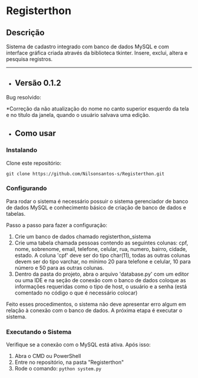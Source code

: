 # Registerthon
## **Descrição**
Sistema de cadastro integrado com banco de dados MySQL e com interface gráfica criada através da biblioteca tkinter. Insere, exclui, altera e pesquisa registros.

___

- ## Versão 0.1.2 ##

Bug resolvido:

*Correção da não atualização do nome no canto superior esquerdo da tela e no título da janela, quando o usuário salvava uma edição.

- ## Como usar
### Instalando
Clone este repositório:

```git clone https://github.com/Nilsonsantos-s/Registerthon.git```

### Configurando

Para rodar o sistema é necessário possuir o sistema gerenciador de banco de dados MySQL e conhecimento básico de criação de banco de dados e tabelas.

Passo a passo para fazer a configuração:

<ol>
    <li>Crie um banco de dados chamado registerthon_sistema</li>
    <li>Crie uma tabela chamada pessoas contendo as seguintes colunas: cpf, nome, sobrenome, email, telefone, celular, rua, numero, bairro, cidade, estado. A coluna 'cpf' deve ser do tipo char(11), todas as outras colunas devem ser do tipo varchar, no mínimo 20 para telefone e celular, 10 para número e 50 para as outras colunas.</li>
    <li>Dentro da pasta do projeto, abra o arquivo 'database.py' com um editor ou uma IDE e na seção de conexão com o banco de dados coloque as informações requeridas como o tipo de host, o usuário e a senha (está comentado no código o que é necessário colocar)</li>
</ol>

Feito esses procedimentos, o sistema não deve apresentar erro algum em relação à conexão com o banco de dados. A próxima etapa é executar o sistema.

### Executando o Sistema

Verifique se a conexão com o MySQL está ativa. Após isso:

<ol>
    <li>Abra o CMD ou PowerShell</li>
    <li>Entre no repositório, na pasta "Registerthon"</li>
    <li>Rode o comando: <code>python system.py</code></li>
</ol>

